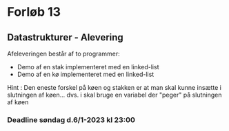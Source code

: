 # Forløb 13
## Datastrukturer - Alevering

Afeleveringen består af to programmer:

- Demo af en stak implementeret med en linked-list
- Demo af en kø implementeret med en linked-list

Hint : Den eneste forskel på køen og stakken er at man skal kunne insætte i slutningen af køen... dvs. i skal bruge en variabel der "peger" på slutningen af køen


### Deadline søndag d.6/1-2023 kl 23:00
